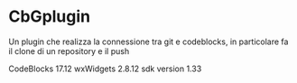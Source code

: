 # CbGplugin
Un plugin che realizza la connessione tra git e codeblocks, in particolare fa il clone di un repository e il push

CodeBlocks 17.12
wxWidgets 2.8.12
sdk version 1.33

